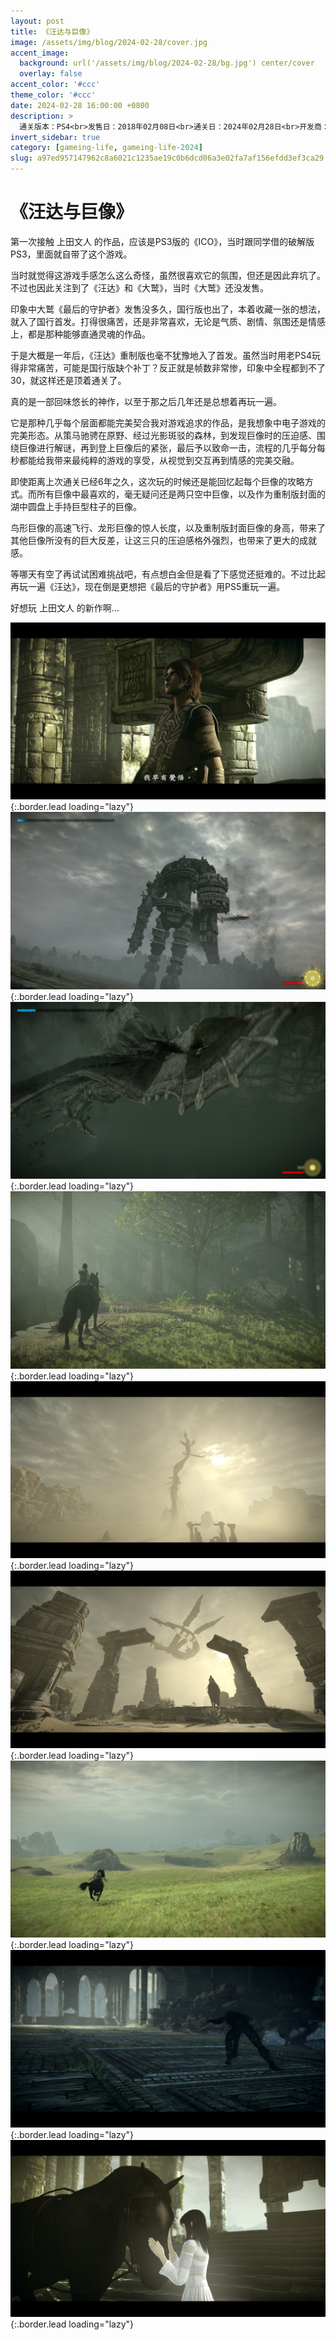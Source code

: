 ```yaml
---
layout: post
title: 《汪达与巨像》
image: /assets/img/blog/2024-02-28/cover.jpg
accent_image: 
  background: url('/assets/img/blog/2024-02-28/bg.jpg') center/cover
  overlay: false
accent_color: '#ccc'
theme_color: '#ccc'
date: 2024-02-28 16:00:00 +0800
description: >
  通关版本：PS4<br>发售日：2018年02月08日<br>通关日：2024年02月28日<br>开发商：蓝点游戏工作室<br>发行商：SIE
invert_sidebar: true
category: [gameing-life, gameing-life-2024]
slug: a97ed957147962c8a6021c1235ae19c0b6dcd06a3e02fa7af156efdd3ef3ca29
---
```


# 《汪达与巨像》

第一次接触 上田文人 的作品，应该是PS3版的《ICO》，当时跟同学借的破解版PS3，里面就自带了这个游戏。

当时就觉得这游戏手感怎么这么奇怪，虽然很喜欢它的氛围，但还是因此弃坑了。不过也因此关注到了《汪达》和《大鹫》，当时《大鹫》还没发售。

印象中大鹫《最后的守护者》发售没多久，国行版也出了，本着收藏一张的想法，就入了国行首发。打得很痛苦，还是非常喜欢，无论是气质、剧情、氛围还是情感上，都是那种能够直通灵魂的作品。

于是大概是一年后，《汪达》重制版也毫不犹豫地入了首发。虽然当时用老PS4玩得非常痛苦，可能是国行版缺个补丁？反正就是帧数非常惨，印象中全程都到不了30，就这样还是顶着通关了。

真的是一部回味悠长的神作，以至于那之后几年还是总想着再玩一遍。

它是那种几乎每个层面都能完美契合我对游戏追求的作品，是我想象中电子游戏的完美形态。从策马驰骋在原野、经过光影斑驳的森林，到发现巨像时的压迫感、围绕巨像进行解谜，再到登上巨像后的紧张，最后予以致命一击，流程的几乎每分每秒都能给我带来最纯粹的游戏的享受，从视觉到交互再到情感的完美交融。

即使距离上次通关已经6年之久，这次玩的时候还是能回忆起每个巨像的攻略方式。而所有巨像中最喜欢的，毫无疑问还是两只空中巨像，以及作为重制版封面的湖中圆盘上手持巨型柱子的巨像。

鸟形巨像的高速飞行、龙形巨像的惊人长度，以及重制版封面巨像的身高，带来了其他巨像所没有的巨大反差，让这三只的压迫感格外强烈，也带来了更大的成就感。

等哪天有空了再试试困难挑战吧，有点想白金但是看了下感觉还挺难的。不过比起再玩一遍《汪达》，现在倒是更想把《最后的守护者》用PS5重玩一遍。

好想玩 上田文人 的新作啊...

![](/assets/img/blog/2024-02-28/1.jpg){:.border.lead loading="lazy"}
![](/assets/img/blog/2024-02-28/2.jpg){:.border.lead loading="lazy"}
![](/assets/img/blog/2024-02-28/3.jpg){:.border.lead loading="lazy"}
![](/assets/img/blog/2024-02-28/4.jpg){:.border.lead loading="lazy"}
![](/assets/img/blog/2024-02-28/5.jpg){:.border.lead loading="lazy"}
![](/assets/img/blog/2024-02-28/6.jpg){:.border.lead loading="lazy"}
![](/assets/img/blog/2024-02-28/7.jpg){:.border.lead loading="lazy"}
![](/assets/img/blog/2024-02-28/8.jpg){:.border.lead loading="lazy"}
![](/assets/img/blog/2024-02-28/9.jpg){:.border.lead loading="lazy"}